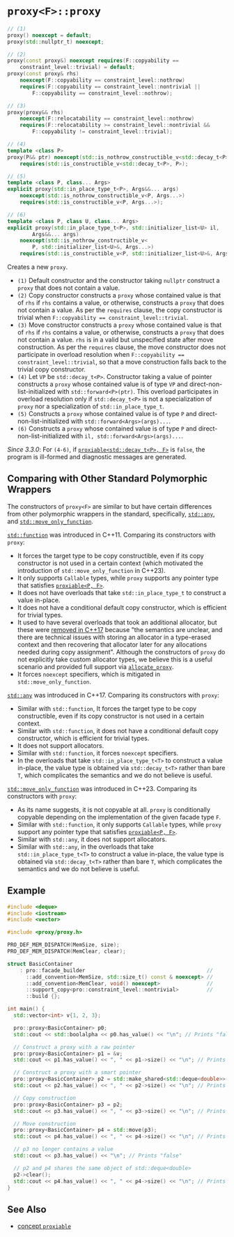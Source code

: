 # `proxy<F>::proxy`

```cpp
// (1)
proxy() noexcept = default;
proxy(std::nullptr_t) noexcept;

// (2)
proxy(const proxy&) noexcept requires(F::copyability ==
    constraint_level::trivial) = default;
proxy(const proxy& rhs)
    noexcept(F::copyability == constraint_level::nothrow)
    requires(F::copyability == constraint_level::nontrivial ||
        F::copyability == constraint_level::nothrow);

// (3)
proxy(proxy&& rhs)
    noexcept(F::relocatability == constraint_level::nothrow)
    requires(F::relocatability >= constraint_level::nontrivial &&
        F::copyability != constraint_level::trivial);

// (4)
template <class P>
proxy(P&& ptr) noexcept(std::is_nothrow_constructible_v<std::decay_t<P>, P>)
    requires(std::is_constructible_v<std::decay_t<P>, P>);

// (5)
template <class P, class... Args>
explicit proxy(std::in_place_type_t<P>, Args&&... args)
    noexcept(std::is_nothrow_constructible_v<P, Args...>)
    requires(std::is_constructible_v<P, Args...>);

// (6)
template <class P, class U, class... Args>
explicit proxy(std::in_place_type_t<P>, std::initializer_list<U> il,
        Args&&... args)
    noexcept(std::is_nothrow_constructible_v<
        P, std::initializer_list<U>&, Args...>)
    requires(std::is_constructible_v<P, std::initializer_list<U>&, Args...>);
```

Creates a new `proxy`.

- `(1)` Default constructor and the constructor taking `nullptr` construct a `proxy` that does not contain a value.
- `(2)` Copy constructor constructs a `proxy` whose contained value is that of `rhs` if `rhs` contains a value, or otherwise, constructs a `proxy` that does not contain a value. As per the `requires` clause, the copy constructor is trivial when `F::copyability == constraint_level::trivial`.
- `(3)` Move constructor constructs a `proxy` whose contained value is that of `rhs` if `rhs` contains a value, or otherwise, constructs a `proxy` that does not contain a value. `rhs` is in a valid but unspecified state after move construction. As per the `requires` clause, the move constructor does not participate in overload resolution when `F::copyability == constraint_level::trivial`, so that a move construction falls back to the trivial copy constructor.
- `(4)` Let `VP` be `std::decay_t<P>`. Constructor taking a value of pointer constructs a `proxy` whose contained value is of type `VP` and direct-non-list-initialized with `std::forward<P>(ptr)`. This overload participates in overload resolution only if `std::decay_t<P>` is not a specialization of `proxy` nor a specialization of `std::in_place_type_t`.
- `(5)` Constructs a `proxy` whose contained value is of type `P` and direct-non-list-initialized with `std::forward<Args>(args)...`.
- `(6)` Constructs a `proxy` whose contained value is of type `P` and direct-non-list-initialized with `il, std::forward<Args>(args)...`.

*Since 3.3.0*: For `(4-6)`, if [`proxiable<std::decay_t<P>, F>`](../proxiable.md) is `false`, the program is ill-formed and diagnostic messages are generated.

## Comparing with Other Standard Polymorphic Wrappers

The constructors of `proxy<F>` are similar to but have certain differences from other polymorphic wrappers in the standard, specifically, [`std::any`](https://en.cppreference.com/w/cpp/utility/any/any), and [`std::move_only_function`](https://en.cppreference.com/w/cpp/utility/functional/move_only_function/move_only_function).

[`std::function`](https://en.cppreference.com/w/cpp/utility/functional/function/function) was introduced in C++11. Comparing its constructors with `proxy`:

- It forces the target type to be copy constructible, even if its copy constructor is not used in a certain context (which motivated the introduction of `std::move_only_function` in C++23).
- It only supports `Callable` types, while `proxy` supports any pointer type that satisfies [`proxiable<P, F>`](../proxiable.md).
- It does not have overloads that take `std::in_place_type_t` to construct a value in-place.
- It does not have a conditional default copy constructor, which is efficient for trivial types.
- It used to have several overloads that took an additional allocator, but these were [removed in C++17](https://www.open-std.org/jtc1/sc22/wg21/docs/papers/2016/p0302r1.html) because "the semantics are unclear, and there are technical issues with storing an allocator in a type-erased context and then recovering that allocator later for any allocations needed during copy assignment". Although the constructors of `proxy` do not explicitly take custom allocator types, we believe this is a useful scenario and provided full support via [`allocate_proxy`](../allocate_proxy.md).
- It forces `noexcept` specifiers, which is mitigated in `std::move_only_function`.

[`std::any`](https://en.cppreference.com/w/cpp/utility/any/any) was introduced in C++17. Comparing its constructors with `proxy`:

- Similar with `std::function`, It forces the target type to be copy constructible, even if its copy constructor is not used in a certain context.
- Similar with `std::function`, it does not have a conditional default copy constructor, which is efficient for trivial types.
- It does not support allocators.
- Similar with `std::function`, it forces `noexcept` specifiers.
- In the overloads that take `std::in_place_type_t<T>` to construct a value in-place, the value type is obtained via `std::decay_t<T>` rather than bare `T`, which complicates the semantics and we do not believe is useful.

[`std::move_only_function`](https://en.cppreference.com/w/cpp/utility/functional/move_only_function/move_only_function) was introduced in C++23. Comparing its constructors with `proxy`:

- As its name suggests, it is not copyable at all. `proxy` is conditionally copyable depending on the implementation of the given facade type `F`.
- Similar with `std::function`, it only supports `Callable` types, while `proxy` support any pointer type that satisfies [`proxiable<P, F>`](../proxiable.md).
- Similar with `std::any`, it does not support allocators.
- Similar with `std::any`, in the overloads that take `std::in_place_type_t<T>` to construct a value in-place, the value type is obtained via `std::decay_t<T>` rather than bare `T`, which complicates the semantics and we do not believe is useful.

## Example

```cpp
#include <deque>
#include <iostream>
#include <vector>

#include <proxy/proxy.h>

PRO_DEF_MEM_DISPATCH(MemSize, size);
PRO_DEF_MEM_DISPATCH(MemClear, clear);

struct BasicContainer
    : pro::facade_builder                                       //
      ::add_convention<MemSize, std::size_t() const & noexcept> //
      ::add_convention<MemClear, void() noexcept>               //
      ::support_copy<pro::constraint_level::nontrivial>         //
      ::build {};

int main() {
  std::vector<int> v{1, 2, 3};

  pro::proxy<BasicContainer> p0;
  std::cout << std::boolalpha << p0.has_value() << "\n"; // Prints "false"

  // Construct a proxy with a raw pointer
  pro::proxy<BasicContainer> p1 = &v;
  std::cout << p1.has_value() << ", " << p1->size() << "\n"; // Prints "true,3"

  // Construct a proxy with a smart pointer
  pro::proxy<BasicContainer> p2 = std::make_shared<std::deque<double>>(10);
  std::cout << p2.has_value() << ", " << p2->size() << "\n"; // Prints "true,10"

  // Copy construction
  pro::proxy<BasicContainer> p3 = p2;
  std::cout << p3.has_value() << ", " << p3->size() << "\n"; // Prints "true,10"

  // Move construction
  pro::proxy<BasicContainer> p4 = std::move(p3);
  std::cout << p4.has_value() << ", " << p4->size() << "\n"; // Prints "true,10"

  // p3 no longer contains a value
  std::cout << p3.has_value() << "\n"; // Prints "false"

  // p2 and p4 shares the same object of std::deque<double>
  p2->clear();
  std::cout << p4.has_value() << ", " << p4->size() << "\n"; // Prints "true,0"
}
```

## See Also

- [concept `proxiable`](../proxiable.md)

